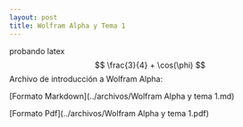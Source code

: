 ```yaml
---
layout: post
title: Wolfram Alpha y Tema 1
---
```


probando latex
$$
\frac{3}{4} + \cos(\phi)
$$
Archivo de introducción a Wolfram Alpha:

[Formato Markdown](../archivos/Wolfram Alpha y tema 1.md)

[Formato Pdf](../archivos/Wolfram Alpha y tema 1.pdf)
